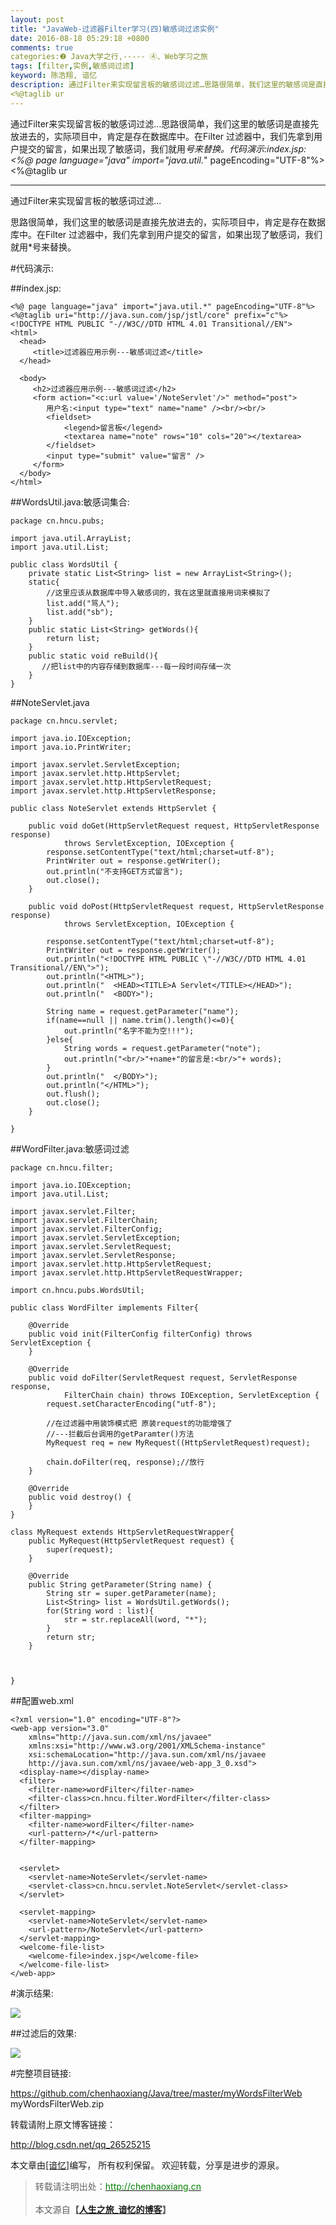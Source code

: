 ```yaml
---
layout: post
title: "JavaWeb-过滤器Filter学习(四)敏感词过滤实例"
date: 2016-08-18 05:29:18 +0800
comments: true
categories:❷ Java大学之行,----- ④、Web学习之旅
tags: [filter,实例,敏感词过滤]
keyword: 陈浩翔, 谙忆
description: 通过Filter来实现留言板的敏感词过滤…思路很简单，我们这里的敏感词是直接先放进去的，实际项目中，肯定是存在数据库中。在Filter 过滤器中，我们先拿到用户提交的留言，如果出现了敏感词，我们就用*号来替换。代码演示:index.jsp:<%@ page language="java" import="java.util.*" pageEncoding="UTF-8"%>
<%@taglib ur 
---
```



通过Filter来实现留言板的敏感词过滤…思路很简单，我们这里的敏感词是直接先放进去的，实际项目中，肯定是存在数据库中。在Filter 过滤器中，我们先拿到用户提交的留言，如果出现了敏感词，我们就用*号来替换。代码演示:index.jsp:<%@ page language="java" import="java.util.*" pageEncoding="UTF-8"%>
<%@taglib ur
<!-- more -->
----------

通过Filter来实现留言板的敏感词过滤...

思路很简单，我们这里的敏感词是直接先放进去的，实际项目中，肯定是存在数据库中。在Filter 过滤器中，我们先拿到用户提交的留言，如果出现了敏感词，我们就用*号来替换。

#代码演示:

##index.jsp:

```
<%@ page language="java" import="java.util.*" pageEncoding="UTF-8"%>
<%@taglib uri="http://java.sun.com/jsp/jstl/core" prefix="c"%>
<!DOCTYPE HTML PUBLIC "-//W3C//DTD HTML 4.01 Transitional//EN">
<html>
  <head>
  	 <title>过滤器应用示例---敏感词过滤</title>
  </head>
  
  <body>
     <h2>过滤器应用示例---敏感词过滤</h2>
     <form action="<c:url value='/NoteServlet'/>" method="post">
     	用户名:<input type="text" name="name" /><br/><br/>
		<fieldset>
			<legend>留言板</legend>
			<textarea name="note" rows="10" cols="20"></textarea>
		</fieldset>
		<input type="submit" value="留言" />     
     </form>
  </body>
</html>

```

##WordsUtil.java:敏感词集合:

```
package cn.hncu.pubs;

import java.util.ArrayList;
import java.util.List;

public class WordsUtil {
	private static List<String> list = new ArrayList<String>();
	static{
		//这里应该从数据库中导入敏感词的，我在这里就直接用词来模拟了
		list.add("骂人");
		list.add("sb");
	}
	public static List<String> getWords(){
		return list;
	}
	public static void reBuild(){
	   //把list中的内容存储到数据库---每一段时间存储一次
	}
}

```
##NoteServlet.java

```
package cn.hncu.servlet;

import java.io.IOException;
import java.io.PrintWriter;

import javax.servlet.ServletException;
import javax.servlet.http.HttpServlet;
import javax.servlet.http.HttpServletRequest;
import javax.servlet.http.HttpServletResponse;

public class NoteServlet extends HttpServlet {

	public void doGet(HttpServletRequest request, HttpServletResponse response)
			throws ServletException, IOException {
		response.setContentType("text/html;charset=utf-8");
		PrintWriter out = response.getWriter();
		out.println("不支持GET方式留言");
		out.close();
	}

	public void doPost(HttpServletRequest request, HttpServletResponse response)
			throws ServletException, IOException {

		response.setContentType("text/html;charset=utf-8");
		PrintWriter out = response.getWriter();
		out.println("<!DOCTYPE HTML PUBLIC \"-//W3C//DTD HTML 4.01 Transitional//EN\">");
		out.println("<HTML>");
		out.println("  <HEAD><TITLE>A Servlet</TITLE></HEAD>");
		out.println("  <BODY>");
		
		String name = request.getParameter("name");
		if(name==null || name.trim().length()<=0){
			out.println("名字不能为空!!!");
		}else{
			String words = request.getParameter("note");
			out.println("<br/>"+name+"的留言是:<br/>"+ words);
		}
		out.println("  </BODY>");
		out.println("</HTML>");
		out.flush();
		out.close();
	}

}

```

##WordFilter.java:敏感词过滤

```
package cn.hncu.filter;

import java.io.IOException;
import java.util.List;

import javax.servlet.Filter;
import javax.servlet.FilterChain;
import javax.servlet.FilterConfig;
import javax.servlet.ServletException;
import javax.servlet.ServletRequest;
import javax.servlet.ServletResponse;
import javax.servlet.http.HttpServletRequest;
import javax.servlet.http.HttpServletRequestWrapper;

import cn.hncu.pubs.WordsUtil;

public class WordFilter implements Filter{

	@Override
	public void init(FilterConfig filterConfig) throws ServletException {
	}

	@Override
	public void doFilter(ServletRequest request, ServletResponse response,
			FilterChain chain) throws IOException, ServletException {
		request.setCharacterEncoding("utf-8");
		
		//在过滤器中用装饰模式把 原装request的功能增强了
		//---拦截后台调用的getParamter()方法
		MyRequest req = new MyRequest((HttpServletRequest)request);
		
		chain.doFilter(req, response);//放行
	}

	@Override
	public void destroy() {
	}
}

class MyRequest extends HttpServletRequestWrapper{
	public MyRequest(HttpServletRequest request) {
		super(request);
	}

	@Override
	public String getParameter(String name) {
		String str = super.getParameter(name);
		List<String> list = WordsUtil.getWords();
		for(String word : list){
			str = str.replaceAll(word, "*");
		}
		return str;
	}
	
	
	
}

```

##配置web.xml

```
<?xml version="1.0" encoding="UTF-8"?>
<web-app version="3.0" 
	xmlns="http://java.sun.com/xml/ns/javaee" 
	xmlns:xsi="http://www.w3.org/2001/XMLSchema-instance" 
	xsi:schemaLocation="http://java.sun.com/xml/ns/javaee 
	http://java.sun.com/xml/ns/javaee/web-app_3_0.xsd">
  <display-name></display-name>
  <filter>
  	<filter-name>wordFilter</filter-name>
  	<filter-class>cn.hncu.filter.WordFilter</filter-class>
  </filter>
  <filter-mapping>
  	<filter-name>wordFilter</filter-name>
  	<url-pattern>/*</url-pattern>
  </filter-mapping>
  
  
  <servlet>
    <servlet-name>NoteServlet</servlet-name>
    <servlet-class>cn.hncu.servlet.NoteServlet</servlet-class>
  </servlet>

  <servlet-mapping>
    <servlet-name>NoteServlet</servlet-name>
    <url-pattern>/NoteServlet</url-pattern>
  </servlet-mapping>	
  <welcome-file-list>
    <welcome-file>index.jsp</welcome-file>
  </welcome-file-list>
</web-app>

```



#演示结果:

![](http://img.blog.csdn.net/20160818171941959)

##过滤后的效果:

![](http://img.blog.csdn.net/20160818171948787)


#完整项目链接:

https://github.com/chenhaoxiang/Java/tree/master/myWordsFilterWeb
myWordsFilterWeb.zip


转载请附上原文博客链接：

http://blog.csdn.net/qq_26525215


本文章由<a href="http://chenhaoxiang.cn/">[谙忆]</a>编写， 所有权利保留。 
欢迎转载，分享是进步的源泉。
<blockquote cite='陈浩翔'>
<p background-color='#D3D3D3'>转载请注明出处：<a href='http://chenhaoxiang.cn'><font color="green">http://chenhaoxiang.cn</font></a><br><br>
本文源自<strong>【<a href='http://chenhaoxiang.cn' target='_blank'>人生之旅_谙忆的博客</a>】</strong></p>
</blockquote>
